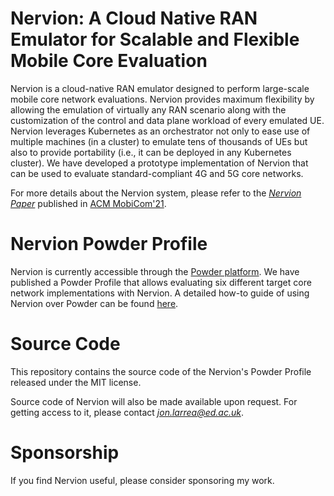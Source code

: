 # Nervion: A Cloud Native RAN Emulator for Scalable and Flexible Mobile Core Evaluation

Nervion is a cloud-native RAN emulator designed to perform large-scale mobile core network evaluations. Nervion provides maximum flexibility by allowing the emulation of virtually any RAN scenario along with the customization of the control and data plane workload of every emulated UE. Nervion leverages Kubernetes as an orchestrator not only to ease use of multiple machines (in a cluster) to emulate tens of thousands of UEs but also to provide portability (i.e., it can be deployed in any Kubernetes cluster). We have developed a prototype implementation of Nervion that can be used to evaluate standard-compliant 4G and 5G core networks.

For more details about the Nervion system, please refer to the [*Nervion Paper*](https://www.research.ed.ac.uk/en/publications/nervion-a-cloud-native-ran-emulator-for-scalable-and-flexible-mob) published in [ACM MobiCom'21](https://www.sigmobile.org/mobicom/2021/index.html).

# Nervion Powder Profile

Nervion is currently accessible through the [Powder platform](https://powderwireless.net/). We have published a Powder Profile that allows evaluating six different target core network implementations with Nervion. A detailed how-to guide of using Nervion over Powder can be found [here](/doc/powder.md).

# Source Code

This repository contains the source code of the Nervion's Powder Profile released under the MIT license.

Source code of Nervion will also be made available upon request. For getting access to it, please contact *jon.larrea@ed.ac.uk*.

# Sponsorship

If you find Nervion useful, please consider sponsoring my work.

